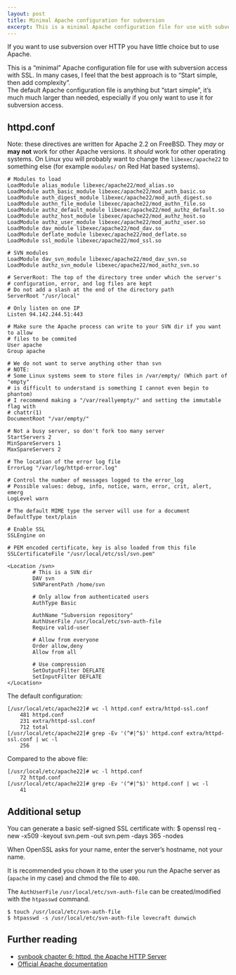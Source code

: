 ```yaml
---
layout: post
title: Minimal Apache configuration for subversion
excerpt: This is a minimal Apache configuration file for use with subversion access with SSL.
---
```


If you want to use subversion over HTTP you have little choice but to use
Apache.

This is a “minimal” Apache configuration file for use with subversion access
with SSL. In many cases, I feel that the best approach is to “Start simple,
then add complexity”.  
The default Apache configuration file is anything but “start simple”, it’s
much much larger than needed, especially if you only want to use it for
subversion access.

httpd.conf
----------
Note: these directives are written for Apache 2.2 on FreeBSD. They *may*
or **may not** work for other Apache versions. It *should* work for
other operating systems. On Linux you will probably want to change the
`libexec/apache22` to something else (for example `modules/` on Red Hat
based systems).

	# Modules to load
	LoadModule alias_module libexec/apache22/mod_alias.so
	LoadModule auth_basic_module libexec/apache22/mod_auth_basic.so
	LoadModule auth_digest_module libexec/apache22/mod_auth_digest.so
	LoadModule authn_file_module libexec/apache22/mod_authn_file.so
	LoadModule authz_default_module libexec/apache22/mod_authz_default.so
	LoadModule authz_host_module libexec/apache22/mod_authz_host.so
	LoadModule authz_user_module libexec/apache22/mod_authz_user.so
	LoadModule dav_module libexec/apache22/mod_dav.so
	LoadModule deflate_module libexec/apache22/mod_deflate.so
	LoadModule ssl_module libexec/apache22/mod_ssl.so

	# SVN modules
	LoadModule dav_svn_module libexec/apache22/mod_dav_svn.so
	LoadModule authz_svn_module libexec/apache22/mod_authz_svn.so

	# ServerRoot: The top of the directory tree under which the server's
	# configuration, error, and log files are kept
	# Do not add a slash at the end of the directory path
	ServerRoot "/usr/local"

	# Only listen on one IP
	Listen 94.142.244.51:443

	# Make sure the Apache process can write to your SVN dir if you want to allow
	# files to be commited
	User apache
	Group apache

	# We do not want to serve anything other than svn
	# NOTE:
	# Some Linux systems seem to store files in /var/empty/ (Which part of "empty"
	# is difficult to understand is something I cannot even begin to phantom)
	# I recommend making a "/var/reallyempty/" and setting the immutable flag with
	# chattr(1)
	DocumentRoot "/var/empty/"

	# Not a busy server, so don't fork too many server
	StartServers 2
	MinSpareServers 1
	MaxSpareServers 2

	# The location of the error log file
	ErrorLog "/var/log/httpd-error.log"

	# Control the number of messages logged to the error_log
	# Possible values: debug, info, notice, warn, error, crit, alert, emerg
	LogLevel warn

	# The default MIME type the server will use for a document
	DefaultType text/plain

	# Enable SSL
	SSLEngine on

	# PEM encoded certificate, key is also loaded from this file
	SSLCertificateFile "/usr/local/etc/ssl/svn.pem"

	<Location /svn>
			# This is a SVN dir
			DAV svn
			SVNParentPath /home/svn

			# Only allow from authenticated users
			AuthType Basic

			AuthName "Subversion repository"
			AuthUserFile /usr/local/etc/svn-auth-file
			Require valid-user

			# Allow from everyone
			Order allow,deny
			Allow from all

			# Use compression
			SetOutputFilter DEFLATE
			SetInputFilter DEFLATE
	</Location>


The default configuration:

	[/usr/local/etc/apache22]# wc -l httpd.conf extra/httpd-ssl.conf
		481 httpd.conf
		231 extra/httpd-ssl.conf
		712 total
	[/usr/local/etc/apache22]# grep -Ev '(^#|^$)' httpd.conf extra/httpd-ssl.conf | wc -l
		256


Compared to the above file:

	[/usr/local/etc/apache22]# wc -l httpd.conf
		72 httpd.conf
	[/usr/local/etc/apache22]# grep -Ev '(^#|^$)' httpd.conf | wc -l
		41


Additional setup
----------------
You can generate a basic self-signed SSL certificate with:
	$ openssl req -new -x509 -keyout svn.pem -out svn.pem -days 365 -nodes


When OpenSSL asks for your name, enter the server’s hostname, not your name.

It is recommended you chown it to the user you run the Apache server as
(`apache` in my case) and chmod the file to `400`.

The `AuthUserFile` `/usr/local/etc/svn-auth-file` can be created/modified with the `htpasswd` command.

	$ touch /usr/local/etc/svn-auth-file
	$ htpasswd -s /usr/local/etc/svn-auth-file lovecraft dunwich


Further reading
---------------
- [svnbook chapter 6: httpd, the Apache HTTP Server](http://svnbook.red-bean.com/nightly/en/svn.serverconfig.httpd.html)
- [Official Apache documentation](http://httpd.apache.org/docs/2.2/)
